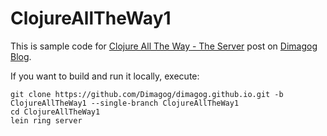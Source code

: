# ClojureAllTheWay1

This is sample code for
[Clojure All The Way - The Server](http://dimagog.github.io//blog/clojure/2013/07/14/clojure-all-the-way-the-server/)
post on
[Dimagog Blog](http://dimagog.github.io).

If you want to build and run it locally, execute:

```
git clone https://github.com/Dimagog/dimagog.github.io.git -b ClojureAllTheWay1 --single-branch ClojureAllTheWay1
cd ClojureAllTheWay1
lein ring server
```
